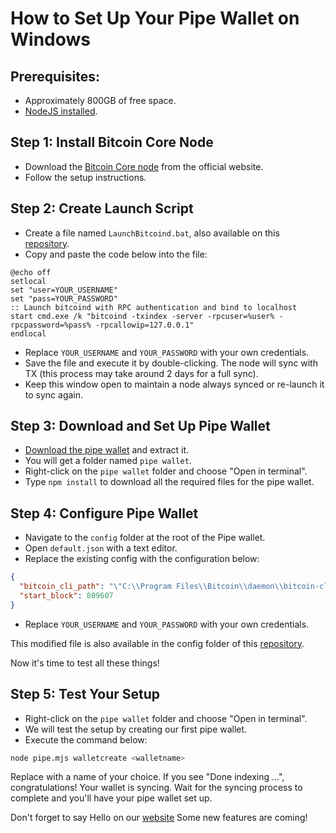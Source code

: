 # How to Set Up Your Pipe Wallet on Windows

## Prerequisites:
- Approximately 800GB of free space.
- [NodeJS installed](https://nodejs.org/en/download).

## Step 1: Install Bitcoin Core Node
- Download the [Bitcoin Core node](https://bitcoin.org/en/download) from the official website.
- Follow the setup instructions.

## Step 2: Create Launch Script
- Create a file named `LaunchBitcoind.bat`, also available on this [repository](https://github.com/SonOfLiberty-99/pipewallet_setup/blob/master/LaunchBitcoind.bat).
- Copy and paste the code below into the file:

```batch
@echo off
setlocal
set "user=YOUR_USERNAME"
set "pass=YOUR_PASSWORD"
:: Launch bitcoind with RPC authentication and bind to localhost
start cmd.exe /k "bitcoind -txindex -server -rpcuser=%user% -rpcpassword=%pass% -rpcallowip=127.0.0.1"
endlocal
```

- Replace `YOUR_USERNAME` and `YOUR_PASSWORD` with your own credentials.
- Save the file and execute it by double-clicking. The node will sync with TX (this process may take around 2 days for a full sync).
- Keep this window open to maintain a node always synced or re-launch it to sync again.

## Step 3: Download and Set Up Pipe Wallet
- [Download the pipe wallet](https://github.com/BennyTheDev/pipe-wallet/archive/refs/heads/master.zip) and extract it.
- You will get a folder named `pipe wallet`.
- Right-click on the `pipe wallet` folder and choose "Open in terminal".
- Type `npm install` to download all the required files for the pipe wallet.

## Step 4: Configure Pipe Wallet
- Navigate to the `config` folder at the root of the Pipe wallet.
- Open `default.json` with a text editor.
- Replace the existing config with the configuration below:

```json
{
  "bitcoin_cli_path": "\"C:\\Program Files\\Bitcoin\\daemon\\bitcoin-cli.exe\" -rpcuser=YOUR_USERNAME -rpcpassword=YOUR_PASSWORD",
  "start_block": 809607
}
```
- Replace `YOUR_USERNAME` and `YOUR_PASSWORD` with your own credentials.

This modified file is also available in the config folder of this [repository](https://github.com/SonOfLiberty-99/pipewallet_setup/blob/master/config/default.json).

Now it's time to test all these things!

## Step 5: Test Your Setup
- Right-click on the `pipe wallet` folder and choose "Open in terminal".
- We will test the setup by creating our first pipe wallet.
- Execute the command below:

```bash
node pipe.mjs walletcreate <walletname>
```

Replace <walletname> with a name of your choice.
If you see "Done indexing ...", congratulations! Your wallet is syncing.
Wait for the syncing process to complete and you'll have your pipe wallet set up.

Don't forget to say Hello on our [website](https://pipeexplore.web.app/)
Some new features are coming!






